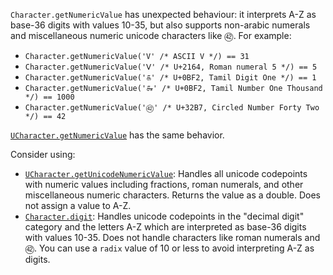 `Character.getNumericValue` has unexpected behaviour: it interprets A-Z as
base-36 digits with values 10-35, but also supports non-arabic numerals and
miscellaneous numeric unicode characters like ㊷. For example:

*   `Character.getNumericValue('V' /* ASCII V */) == 31`
*   `Character.getNumericValue('Ⅴ' /* U+2164, Roman numeral 5 */) == 5`
*   `Character.getNumericValue('௧' /* U+0BF2, Tamil Digit One */) == 1`
*   `Character.getNumericValue('௲' /* U+0BF2, Tamil Number One Thousand */) ==
    1000`
*   `Character.getNumericValue('㊷' /* U+32B7, Circled Number Forty Two */) ==
    42`

[`UCharacter.getNumericValue`](https://unicode-org.github.io/icu-docs/apidoc/released/icu4j/com/ibm/icu/lang/UCharacter.html#getNumericValue-int-)
has the same behavior.

Consider using:

*   [`UCharacter.getUnicodeNumericValue`](https://unicode-org.github.io/icu-docs/apidoc/released/icu4j/com/ibm/icu/lang/UCharacter.html#getUnicodeNumericValue-int-):
    Handles all unicode codepoints with numeric values including fractions,
    roman numerals, and other miscellaneous numeric characters. Returns the
    value as a double. Does not assign a value to A-Z.
*   [`Character.digit`](https://docs.oracle.com/javase/8/docs/api/java/lang/Character.html#digit-char-int-):
    Handles unicode codepoints in the "decimal digit" category and the letters
    A-Z which are interpreted as base-36 digits with values 10-35. Does not
    handle characters like roman numerals and ㊷. You can use a `radix` value of
    10 or less to avoid interpreting A-Z as digits.
